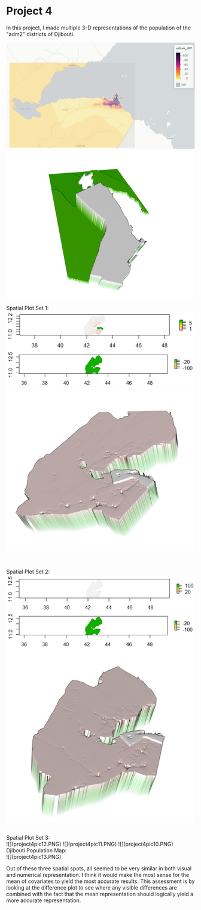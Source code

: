 # Project 4

In this project, I made multiple 3-D representations of the population of the "adm2" districts of Djibouti.   
   
![](Project4pic3.PNG)
![](Project4Pic2.PNG)   
   

Spatial Plot Set 1: <br />
![](project4pic5.PNG)
![](proejct4pic7.PNG)
![](project4pic8.PNG)   
   
<br />

Spatial Plot Set 2: <br />
![](proejct4pic6.PNG)
![](proejct4pic7.PNG)
![](project4pic9.PNG)   
   
<br />
Spatial Plot Set 3:<br />
![](project4pic12.PNG)
![](project4pic11.PNG)
![](project4pic10.PNG)   
   
<br />
Djibouti Population Map:<br />
![](project4pic13.PNG)

Out of these three spatial spots, all seemed to be very similar in both visual and numerical representation. I think it would make the most sense for the mean of covariates to yield the most accurate results. This assessment is by looking at the difference plot to see where any visible differences are combined with the fact that the mean representation should logically yield a more accurate representation.
